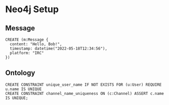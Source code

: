 # Neo4j Setup

## Message

```cypher
CREATE (m:Message {
  content: "Hello, Bob!",
  timestamp: datetime("2022-05-18T12:34:56"),
  platform: "IRC"
})
```

## Ontology

```
CREATE CONSTRAINT unique_user_name IF NOT EXISTS FOR (u:User) REQUIRE u.name IS UNIQUE
CREATE CONSTRAINT channel_name_uniqueness ON (c:Channel) ASSERT c.name IS UNIQUE;
```